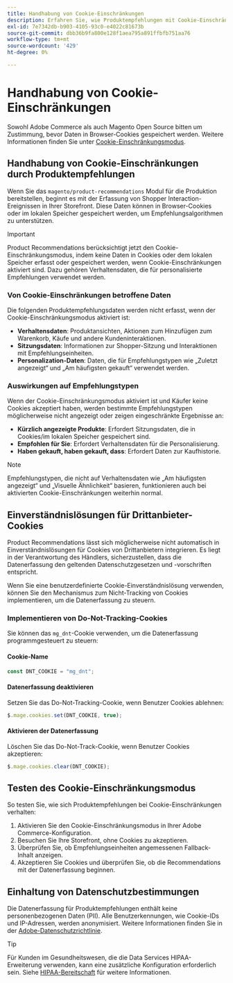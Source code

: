 ```yaml
---
title: Handhabung von Cookie-Einschränkungen
description: Erfahren Sie, wie Produktempfehlungen mit Cookie-Einschränkungen und Datenschutzbestimmungen umgehen.
exl-id: 7e7342db-b903-4105-93c0-e4022c81673b
source-git-commit: dbb36b9fa800e128f1aea795a891ffbfb751aa76
workflow-type: tm+mt
source-wordcount: '429'
ht-degree: 0%

---
```


# Handhabung von Cookie-Einschränkungen

Sowohl Adobe Commerce als auch Magento Open Source bitten um Zustimmung, bevor Daten in Browser-Cookies gespeichert werden. Weitere Informationen finden Sie unter [Cookie-Einschränkungsmodus](https://experienceleague.adobe.com/docs/commerce-admin/start/compliance/privacy/compliance-cookie-law.html?lang=de).

## Handhabung von Cookie-Einschränkungen durch Produktempfehlungen

Wenn Sie das `magento/product-recommendations` Modul für die Produktion bereitstellen, beginnt es mit der Erfassung von Shopper Interaction-Ereignissen in Ihrer Storefront. Diese Daten können in Browser-Cookies oder im lokalen Speicher gespeichert werden, um Empfehlungsalgorithmen zu unterstützen.

>[!IMPORTANT]
>
>Product Recommendations berücksichtigt jetzt den Cookie-Einschränkungsmodus, indem keine Daten in Cookies oder dem lokalen Speicher erfasst oder gespeichert werden, wenn Cookie-Einschränkungen aktiviert sind. Dazu gehören Verhaltensdaten, die für personalisierte Empfehlungen verwendet werden.

### Von Cookie-Einschränkungen betroffene Daten

Die folgenden Produktempfehlungsdaten werden nicht erfasst, wenn der Cookie-Einschränkungsmodus aktiviert ist:

- **Verhaltensdaten**: Produktansichten, Aktionen zum Hinzufügen zum Warenkorb, Käufe und andere Kundeninteraktionen.
- **Sitzungsdaten**: Informationen zur Shopper-Sitzung und Interaktionen mit Empfehlungseinheiten.
- **Personalization-Daten**: Daten, die für Empfehlungstypen wie „Zuletzt angezeigt“ und „Am häufigsten gekauft“ verwendet werden.

### Auswirkungen auf Empfehlungstypen

Wenn der Cookie-Einschränkungsmodus aktiviert ist und Käufer keine Cookies akzeptiert haben, werden bestimmte Empfehlungstypen möglicherweise nicht angezeigt oder zeigen eingeschränkte Ergebnisse an:

- **Kürzlich angezeigte Produkte**: Erfordert Sitzungsdaten, die in Cookies/im lokalen Speicher gespeichert sind.
- **Empfohlen für Sie**: Erfordert Verhaltensdaten für die Personalisierung.
- **Haben gekauft, haben gekauft, dass**: Erfordert Daten zur Kaufhistorie.

>[!NOTE]
>
>Empfehlungstypen, die nicht auf Verhaltensdaten wie „Am häufigsten angezeigt“ und „Visuelle Ähnlichkeit“ basieren, funktionieren auch bei aktivierten Cookie-Einschränkungen weiterhin normal.

## Einverständnislösungen für Drittanbieter-Cookies

Product Recommendations lässt sich möglicherweise nicht automatisch in Einverständnislösungen für Cookies von Drittanbietern integrieren. Es liegt in der Verantwortung des Händlers, sicherzustellen, dass die Datenerfassung den geltenden Datenschutzgesetzen und -vorschriften entspricht.

Wenn Sie eine benutzerdefinierte Cookie-Einverständnislösung verwenden, können Sie den Mechanismus zum Nicht-Tracking von Cookies implementieren, um die Datenerfassung zu steuern.

### Implementieren von Do-Not-Tracking-Cookies

Sie können das `mg_dnt`-Cookie verwenden, um die Datenerfassung programmgesteuert zu steuern:

#### Cookie-Name

```javascript
const DNT_COOKIE = "mg_dnt";
```

#### Datenerfassung deaktivieren

Setzen Sie das Do-Not-Tracking-Cookie, wenn Benutzer Cookies ablehnen:

```javascript
$.mage.cookies.set(DNT_COOKIE, true);
```

#### Aktivieren der Datenerfassung

Löschen Sie das Do-Not-Track-Cookie, wenn Benutzer Cookies akzeptieren:

```javascript
$.mage.cookies.clear(DNT_COOKIE);
```

## Testen des Cookie-Einschränkungsmodus

So testen Sie, wie sich Produktempfehlungen bei Cookie-Einschränkungen verhalten:

1. Aktivieren Sie den Cookie-Einschränkungsmodus in Ihrer Adobe Commerce-Konfiguration.
1. Besuchen Sie Ihre Storefront, ohne Cookies zu akzeptieren.
1. Überprüfen Sie, ob Empfehlungseinheiten angemessenen Fallback-Inhalt anzeigen.
1. Akzeptieren Sie Cookies und überprüfen Sie, ob die Recommendations mit der Datenerfassung beginnen.

## Einhaltung von Datenschutzbestimmungen

Die Datenerfassung für Produktempfehlungen enthält keine personenbezogenen Daten (PII). Alle Benutzerkennungen, wie Cookie-IDs und IP-Adressen, werden anonymisiert. Weitere Informationen finden Sie in der [Adobe-Datenschutzrichtlinie](https://www.adobe.com/privacy/policy.html).

>[!TIP]
>
>Für Kunden im Gesundheitswesen, die die Data Services HIPAA-Erweiterung verwenden, kann eine zusätzliche Konfiguration erforderlich sein. Siehe [HIPAA-Bereitschaft](../data-connection/hipaa-readiness.md) für weitere Informationen.
